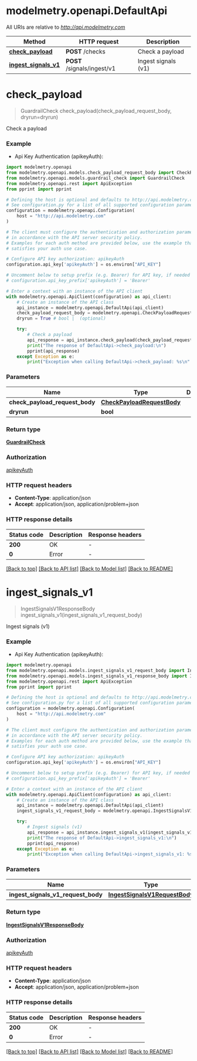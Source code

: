 # modelmetry.openapi.DefaultApi

All URIs are relative to *http://api.modelmetry.com*

Method | HTTP request | Description
------------- | ------------- | -------------
[**check_payload**](DefaultApi.md#check_payload) | **POST** /checks | Check a payload
[**ingest_signals_v1**](DefaultApi.md#ingest_signals_v1) | **POST** /signals/ingest/v1 | Ingest signals (v1)


# **check_payload**
> GuardrailCheck check_payload(check_payload_request_body, dryrun=dryrun)

Check a payload

### Example

* Api Key Authentication (apikeyAuth):

```python
import modelmetry.openapi
from modelmetry.openapi.models.check_payload_request_body import CheckPayloadRequestBody
from modelmetry.openapi.models.guardrail_check import GuardrailCheck
from modelmetry.openapi.rest import ApiException
from pprint import pprint

# Defining the host is optional and defaults to http://api.modelmetry.com
# See configuration.py for a list of all supported configuration parameters.
configuration = modelmetry.openapi.Configuration(
    host = "http://api.modelmetry.com"
)

# The client must configure the authentication and authorization parameters
# in accordance with the API server security policy.
# Examples for each auth method are provided below, use the example that
# satisfies your auth use case.

# Configure API key authorization: apikeyAuth
configuration.api_key['apikeyAuth'] = os.environ["API_KEY"]

# Uncomment below to setup prefix (e.g. Bearer) for API key, if needed
# configuration.api_key_prefix['apikeyAuth'] = 'Bearer'

# Enter a context with an instance of the API client
with modelmetry.openapi.ApiClient(configuration) as api_client:
    # Create an instance of the API class
    api_instance = modelmetry.openapi.DefaultApi(api_client)
    check_payload_request_body = modelmetry.openapi.CheckPayloadRequestBody() # CheckPayloadRequestBody | 
    dryrun = True # bool |  (optional)

    try:
        # Check a payload
        api_response = api_instance.check_payload(check_payload_request_body, dryrun=dryrun)
        print("The response of DefaultApi->check_payload:\n")
        pprint(api_response)
    except Exception as e:
        print("Exception when calling DefaultApi->check_payload: %s\n" % e)
```



### Parameters


Name | Type | Description  | Notes
------------- | ------------- | ------------- | -------------
 **check_payload_request_body** | [**CheckPayloadRequestBody**](CheckPayloadRequestBody.md)|  | 
 **dryrun** | **bool**|  | [optional] 

### Return type

[**GuardrailCheck**](GuardrailCheck.md)

### Authorization

[apikeyAuth](../README.md#apikeyAuth)

### HTTP request headers

 - **Content-Type**: application/json
 - **Accept**: application/json, application/problem+json

### HTTP response details

| Status code | Description | Response headers |
|-------------|-------------|------------------|
**200** | OK |  -  |
**0** | Error |  -  |

[[Back to top]](#) [[Back to API list]](../README.md#documentation-for-api-endpoints) [[Back to Model list]](../README.md#documentation-for-models) [[Back to README]](../README.md)

# **ingest_signals_v1**
> IngestSignalsV1ResponseBody ingest_signals_v1(ingest_signals_v1_request_body)

Ingest signals (v1)

### Example

* Api Key Authentication (apikeyAuth):

```python
import modelmetry.openapi
from modelmetry.openapi.models.ingest_signals_v1_request_body import IngestSignalsV1RequestBody
from modelmetry.openapi.models.ingest_signals_v1_response_body import IngestSignalsV1ResponseBody
from modelmetry.openapi.rest import ApiException
from pprint import pprint

# Defining the host is optional and defaults to http://api.modelmetry.com
# See configuration.py for a list of all supported configuration parameters.
configuration = modelmetry.openapi.Configuration(
    host = "http://api.modelmetry.com"
)

# The client must configure the authentication and authorization parameters
# in accordance with the API server security policy.
# Examples for each auth method are provided below, use the example that
# satisfies your auth use case.

# Configure API key authorization: apikeyAuth
configuration.api_key['apikeyAuth'] = os.environ["API_KEY"]

# Uncomment below to setup prefix (e.g. Bearer) for API key, if needed
# configuration.api_key_prefix['apikeyAuth'] = 'Bearer'

# Enter a context with an instance of the API client
with modelmetry.openapi.ApiClient(configuration) as api_client:
    # Create an instance of the API class
    api_instance = modelmetry.openapi.DefaultApi(api_client)
    ingest_signals_v1_request_body = modelmetry.openapi.IngestSignalsV1RequestBody() # IngestSignalsV1RequestBody | 

    try:
        # Ingest signals (v1)
        api_response = api_instance.ingest_signals_v1(ingest_signals_v1_request_body)
        print("The response of DefaultApi->ingest_signals_v1:\n")
        pprint(api_response)
    except Exception as e:
        print("Exception when calling DefaultApi->ingest_signals_v1: %s\n" % e)
```



### Parameters


Name | Type | Description  | Notes
------------- | ------------- | ------------- | -------------
 **ingest_signals_v1_request_body** | [**IngestSignalsV1RequestBody**](IngestSignalsV1RequestBody.md)|  | 

### Return type

[**IngestSignalsV1ResponseBody**](IngestSignalsV1ResponseBody.md)

### Authorization

[apikeyAuth](../README.md#apikeyAuth)

### HTTP request headers

 - **Content-Type**: application/json
 - **Accept**: application/json, application/problem+json

### HTTP response details

| Status code | Description | Response headers |
|-------------|-------------|------------------|
**200** | OK |  -  |
**0** | Error |  -  |

[[Back to top]](#) [[Back to API list]](../README.md#documentation-for-api-endpoints) [[Back to Model list]](../README.md#documentation-for-models) [[Back to README]](../README.md)

